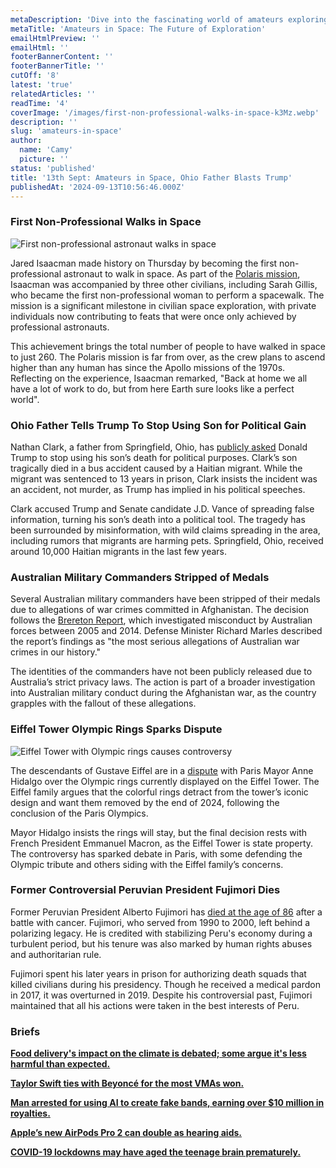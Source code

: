 ```yaml
---
metaDescription: 'Dive into the fascinating world of amateurs exploring space and their contributions to innovation.'
metaTitle: 'Amateurs in Space: The Future of Exploration'
emailHtmlPreview: ''
emailHtml: ''
footerBannerContent: ''
footerBannerTitle: ''
cutOff: '8'
latest: 'true'
relatedArticles: ''
readTime: '4'
coverImage: '/images/first-non-professional-walks-in-space-k3Mz.webp'
description: ''
slug: 'amateurs-in-space'
author:
  name: 'Camy'
  picture: ''
status: 'published'
title: '13th Sept: Amateurs in Space, Ohio Father Blasts Trump'
publishedAt: '2024-09-13T10:56:46.000Z'
---
```


### First Non-Professional Walks in Space

![First non-professional astronaut walks in space](/images/first-non-professional-walks-in-space-I5Mj.webp)

Jared Isaacman made history on Thursday by becoming the first non-professional astronaut to walk in space. As part of the [Polaris mission](https://polarisprogram.com/), Isaacman was accompanied by three other civilians, including Sarah Gillis, who became the first non-professional woman to perform a spacewalk. The mission is a significant milestone in civilian space exploration, with private individuals now contributing to feats that were once only achieved by professional astronauts.

This achievement brings the total number of people to have walked in space to just 260. The Polaris mission is far from over, as the crew plans to ascend higher than any human has since the Apollo missions of the 1970s. Reflecting on the experience, Isaacman remarked, "Back at home we all have a lot of work to do, but from here Earth sure looks like a perfect world".

### Ohio Father Tells Trump To Stop Using Son for Political Gain

Nathan Clark, a father from Springfield, Ohio, has [publicly asked](https://www.theguardian.com/us-news/2024/sep/11/trump-vance-ohio-aiden-clark) Donald Trump to stop using his son’s death for political purposes. Clark’s son tragically died in a bus accident caused by a Haitian migrant. While the migrant was sentenced to 13 years in prison, Clark insists the incident was an accident, not murder, as Trump has implied in his political speeches.

Clark accused Trump and Senate candidate J.D. Vance of spreading false information, turning his son’s death into a political tool. The tragedy has been surrounded by misinformation, with wild claims spreading in the area, including rumors that migrants are harming pets. Springfield, Ohio, received around 10,000 Haitian migrants in the last few years.

### Australian Military Commanders Stripped of Medals

Several Australian military commanders have been stripped of their medals due to allegations of war crimes committed in Afghanistan. The decision follows the [Brereton Report](https://apnews.com/article/australia-war-crimes-new-zealand-7d73ce2ff249f70fb19c1c4fd522785a), which investigated misconduct by Australian forces between 2005 and 2014. Defense Minister Richard Marles described the report’s findings as "the most serious allegations of Australian war crimes in our history."

The identities of the commanders have not been publicly released due to Australia’s strict privacy laws. The action is part of a broader investigation into Australian military conduct during the Afghanistan war, as the country grapples with the fallout of these allegations.

### Eiffel Tower Olympic Rings Sparks Dispute

![Eiffel Tower with Olympic rings causes controversy](/images/eiffel-family-wants-the-olympic-rings-off-the-eiffel-tower-M1MD.webp)

The descendants of Gustave Eiffel are in a [dispute](https://www.france24.com/en/live-news/20240909-eiffel-family-will-fight-olympic-rings-staying-on-paris-tower) with Paris Mayor Anne Hidalgo over the Olympic rings currently displayed on the Eiffel Tower. The Eiffel family argues that the colorful rings detract from the tower’s iconic design and want them removed by the end of 2024, following the conclusion of the Paris Olympics.

Mayor Hidalgo insists the rings will stay, but the final decision rests with French President Emmanuel Macron, as the Eiffel Tower is state property. The controversy has sparked debate in Paris, with some defending the Olympic tribute and others siding with the Eiffel family’s concerns.

### Former Controversial Peruvian President Fujimori Dies

Former Peruvian President Alberto Fujimori has [died at the age of 86](https://www.france24.com/en/live-news/20240909-eiffel-family-will-fight-olympic-rings-staying-on-paris-tower) after a battle with cancer. Fujimori, who served from 1990 to 2000, left behind a polarizing legacy. He is credited with stabilizing Peru's economy during a turbulent period, but his tenure was also marked by human rights abuses and authoritarian rule.

Fujimori spent his later years in prison for authorizing death squads that killed civilians during his presidency. Though he received a medical pardon in 2017, it was overturned in 2019. Despite his controversial past, Fujimori maintained that all his actions were taken in the best interests of Peru.

### Briefs

[**Food delivery's impact on the climate is debated; some argue it's less harmful than expected.**](https://www.npr.org/2024/09/10/nx-s1-5020321/food-delivery-meal-kits-carbon-footprint#:~:text=On%20average%2C%20the%20greenhouse%20gas,prepackaged%20kit%2C%20the%20study%20found.)

[**Taylor Swift ties with Beyoncé for the most VMAs won.**](https://www.billboard.com/music/awards/taylor-swift-vmas-2024-passes-beyonce-top-winner-1235773005/)

[**Man arrested for using AI to create fake bands, earning over $10 million in royalties.**](https://www.timesnownews.com/technology-science/man-arrested-for-using-ai-to-create-fake-bands-earning-10m-in-streaming-scam-article-113245296)

[**Apple’s new AirPods Pro 2 can double as hearing aids.**](https://amp.cnn.com/cnn/2024/09/10/tech/apple-airpods-pro-hearing-aids)

[**COVID-19 lockdowns may have aged the teenage brain prematurely.**](https://www.euronews.com/health/2024/09/09/lockdowns-during-the-covid-pandemic-may-have-prematurely-aged-teenage-brains-study-finds)